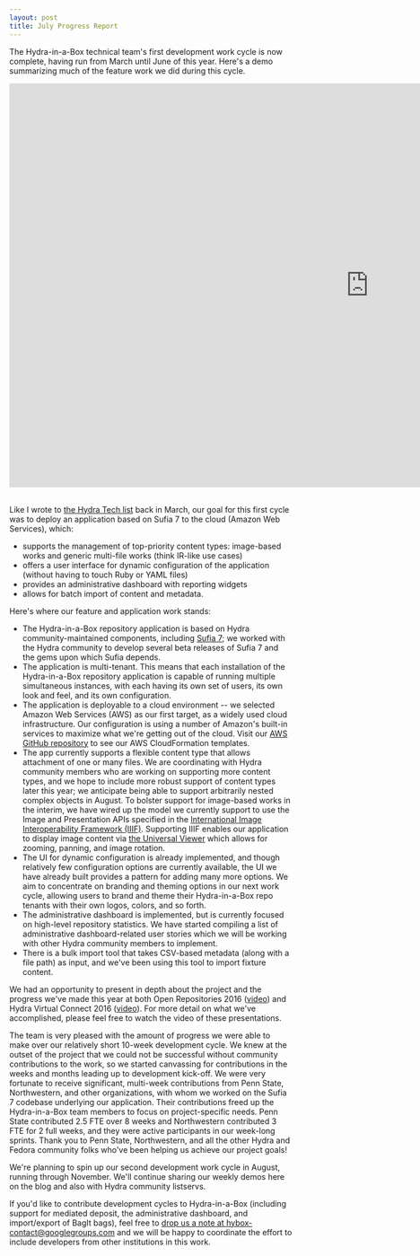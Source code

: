 ```yaml
---
layout: post
title: July Progress Report
---
```


The Hydra-in-a-Box technical team's first development work cycle is now complete, having run from March until June of this year. Here's a demo summarizing much of the feature work we did during this cycle.

<div class="videoWrapper"> <iframe width="1280" height="720" src="https://www.youtube.com/embed/NlMTlqwunkY" frameborder="0" allowfullscreen></iframe></div>
<br/>

Like I wrote to [the Hydra Tech list](https://groups.google.com/forum/#!searchin/hydra-tech/hybox/hydra-tech/8HpOx3jLGWM/fkxejYuGCQAJ) back in March, our goal for this first cycle was to deploy an application based on Sufia 7 to the cloud (Amazon Web Services), which:

* supports the management of top-priority content types: image-based works and generic multi-file works (think IR-like use cases)
* offers a user interface for dynamic configuration of the application (without having to touch Ruby or YAML files)
* provides an administrative dashboard with reporting widgets
* allows for batch import of content and metadata.

Here's where our feature and application work stands:

* The Hydra-in-a-Box repository application is based on Hydra community-maintained components, including [Sufia 7](http://sufia.io); we worked with the Hydra community to develop several beta releases of Sufia 7 and the gems upon which Sufia depends.
* The application is multi-tenant. This means that each installation of the Hydra-in-a-Box repository application is capable of running multiple simultaneous instances, with each having its own set of users, its own look and feel, and its own configuration.
* The application is deployable to a cloud environment -- we selected Amazon Web Services (AWS) as our first target, as a widely used cloud infrastructure. Our configuration is using a number of Amazon's built-in services to maximize what we're getting out of the cloud. Visit our [AWS GitHub repository](https://github.com/hybox/aws) to see our AWS CloudFormation templates.
* The app currently supports a flexible content type that allows attachment of one or many files. We are coordinating with Hydra community members who are working on supporting more content types, and we hope to include more robust support of content types later this year; we anticipate being able to support arbitrarily nested complex objects in August. To bolster support for image-based works in the interim, we have wired up the model we currently support to use the Image and Presentation APIs specified in the [International Image Interoperability Framework (IIIF)](http://iiif.io/). Supporting IIIF enables our application to display image content via [the Universal Viewer](https://github.com/UniversalViewer/universalviewer/wiki/About) which allows for zooming, panning, and image rotation.
* The UI for dynamic configuration is already implemented, and though relatively few configuration options are currently available, the UI we have already built provides a pattern for adding many more options. We aim to concentrate on branding and theming options in our next work cycle, allowing users to brand and theme their Hydra-in-a-Box repo tenants with their own logos, colors, and so forth.
* The administrative dashboard is implemented, but is currently focused on high-level repository statistics. We have started compiling a list of administrative dashboard-related user stories which we will be working with other Hydra community members to implement.
* There is a bulk import tool that takes CSV-based metadata (along with a file path) as input, and we've been using this tool to import fixture content.

We had an opportunity to present in depth about the project and the progress we've made this year at both Open Repositories 2016 ([video](http://mediasite.charteredaccountants.ie/mediasite/Viewer/?peid=a688f51e420347e6bc33a9a36c81abe71d&authTicket=acc9368099ff4f7cb0bd6c263fa004aa)) and Hydra Virtual Connect 2016 ([video](https://connect.iu.edu/p3a1fbn4497/?launcher=false&fcsContent=true&pbMode=normal)). For more detail on what we've accomplished, please feel free to watch the video of these presentations.

The team is very pleased with the amount of progress we were able to make over our relatively short 10-week development cycle. We knew at the outset of the project that we could not be successful without community contributions to the work, so we started canvassing for contributions in the weeks and months leading up to development kick-off. We were very fortunate to receive significant, multi-week contributions from Penn State, Northwestern, and other organizations, with whom we worked  on the Sufia 7 codebase underlying our application. Their contributions freed up the Hydra-in-a-Box team members to focus on project-specific needs. Penn State contributed 2.5 FTE over 8 weeks and Northwestern contributed 3 FTE for 2 full weeks, and they were active participants in our week-long sprints. Thank you to Penn State, Northwestern, and all the other Hydra and Fedora community folks who've been helping us achieve our project goals!

We're planning to spin up our second development work cycle in August, running through November. We'll continue sharing our weekly demos here on the blog and also with Hydra community listservs.

If you'd like to contribute development cycles to Hydra-in-a-Box (including support for mediated deposit, the administrative dashboard, and import/export of BagIt bags), feel free to [drop us a note at hybox-contact@googlegroups.com](mailto:hybox-contact@googlegroups.com) and we will be happy to coordinate the effort to include developers from other institutions in this work.
